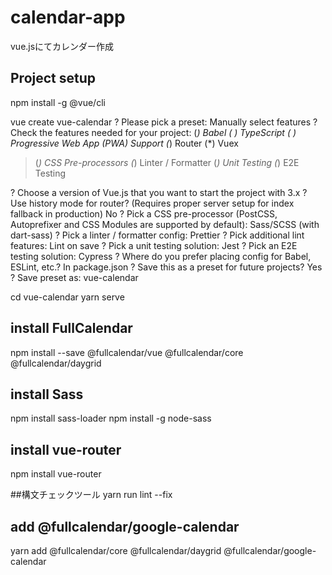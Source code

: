 # calendar-app
vue.jsにてカレンダー作成
## Project setup
npm install -g @vue/cli

vue create vue-calendar
? Please pick a preset: Manually select features
? Check the features needed for your project:
 (*) Babel
 ( ) TypeScript
 ( ) Progressive Web App (PWA) Support
 (*) Router
 (*) Vuex
>(*) CSS Pre-processors
 (*) Linter / Formatter
 (*) Unit Testing
 (*) E2E Testing
 
? Choose a version of Vue.js that you want to start the project with 3.x
? Use history mode for router? (Requires proper server setup for index fallback in production) No
? Pick a CSS pre-processor (PostCSS, Autoprefixer and CSS Modules are supported by default): Sass/SCSS (with dart-sass)
? Pick a linter / formatter config: Prettier
? Pick additional lint features: Lint on save
? Pick a unit testing solution: Jest
? Pick an E2E testing solution: Cypress
? Where do you prefer placing config for Babel, ESLint, etc.? In package.json
? Save this as a preset for future projects? Yes
? Save preset as: vue-calendar

cd vue-calendar
yarn serve

## install FullCalendar
npm install --save @fullcalendar/vue @fullcalendar/core @fullcalendar/daygrid


## install Sass
npm install sass-loader
npm install -g node-sass

## install vue-router
npm install vue-router

##構文チェックツール
yarn run lint --fix

## add @fullcalendar/google-calendar
yarn add @fullcalendar/core @fullcalendar/daygrid @fullcalendar/google-calendar
